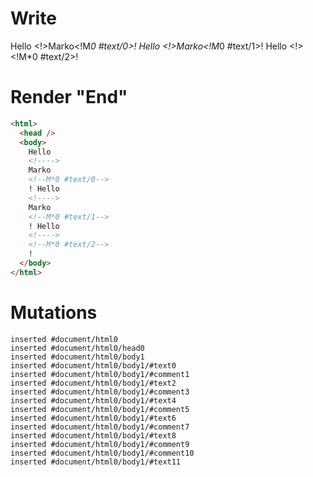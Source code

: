 # Write
  Hello <!>Marko<!M*0 #text/0>! Hello <!>Marko<!M*0 #text/1>! Hello <!><!M*0 #text/2>!


# Render "End"
```html
<html>
  <head />
  <body>
    Hello 
    <!---->
    Marko
    <!--M*0 #text/0-->
    ! Hello 
    <!---->
    Marko
    <!--M*0 #text/1-->
    ! Hello 
    <!---->
    <!--M*0 #text/2-->
    !
  </body>
</html>
```

# Mutations
```
inserted #document/html0
inserted #document/html0/head0
inserted #document/html0/body1
inserted #document/html0/body1/#text0
inserted #document/html0/body1/#comment1
inserted #document/html0/body1/#text2
inserted #document/html0/body1/#comment3
inserted #document/html0/body1/#text4
inserted #document/html0/body1/#comment5
inserted #document/html0/body1/#text6
inserted #document/html0/body1/#comment7
inserted #document/html0/body1/#text8
inserted #document/html0/body1/#comment9
inserted #document/html0/body1/#comment10
inserted #document/html0/body1/#text11
```